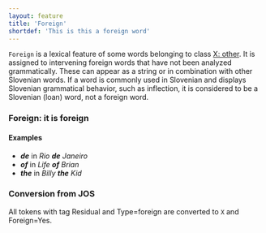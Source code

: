 ```yaml
---
layout: feature
title: 'Foreign'
shortdef: 'This is this a foreign word'
---
```


`Foreign` is a lexical feature of some words belonging to class [X: other](X). It is assigned to intervening foreign words that have not been analyzed grammatically. These can appear as a string or in combination with other Slovenian words. If a word is commonly used in Slovenian and displays Slovenian grammatical behavior, such as inflection, it is considered to be a Slovenian (loan) word, not a foreign word.

### Foreign: it is foreign

#### Examples

* _<b>de</b>_ in _Rio <b>de</b> Janeiro_
* _<b>of</b>_ in _Life <b>of</b> Brian_
* _<b>the</b>_ in _Billy <b>the</b> Kid_

### Conversion from JOS

All tokens with tag Residual and Type=foreign are converted to `X` and Foreign=Yes.
<!-- Interlanguage links updated Út zář 29 20:23:08 CEST 2020 -->
